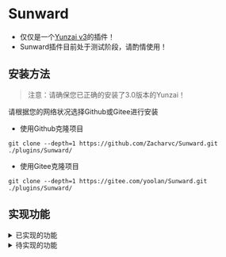 # Sunward

* 仅仅是一个[Yunzai v3](https://gitee.com/le-niao/Yunzai-Bot)的插件！
* Sunward插件目前处于测试阶段，请酌情使用！

## 安装方法

> 注意：请确保您已正确的安装了3.0版本的Yunzai！

请根据您的网络状况选择Github或Gitee进行安装

* 使用Github克隆项目

```
git clone --depth=1 https://github.com/Zacharvc/Sunward.git ./plugins/Sunward/
```

* 使用Gitee克隆项目

```
git clone --depth=1 https://gitee.com/yoolan/Sunward.git ./plugins/Sunward/
```

## 实现功能

<details>
  <summary>已实现的功能</summary>

1. 查看好友列表
2. 查看群聊列表

</details>

<details>
  <summary>待实现的功能</summary>

1. 监测好友请求
2. 监测加群邀请
3. 快捷删除好友
4. 快捷退出群聊
5. 快捷删除全部好友
6. 快捷退出所有群聊

</details>